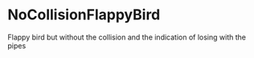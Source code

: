 # NoCollisionFlappyBird
Flappy bird but without the collision and the indication of losing with the pipes
